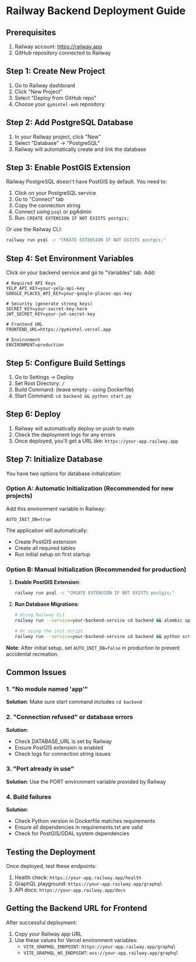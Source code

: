 # Railway Backend Deployment Guide

## Prerequisites

1. Railway account: https://railway.app
2. GitHub repository connected to Railway

## Step 1: Create New Project

1. Go to Railway dashboard
2. Click "New Project"
3. Select "Deploy from GitHub repo"
4. Choose your `gymintel-web` repository

## Step 2: Add PostgreSQL Database

1. In your Railway project, click "New"
2. Select "Database" → "PostgreSQL"
3. Railway will automatically create and link the database

## Step 3: Enable PostGIS Extension

Railway PostgreSQL doesn't have PostGIS by default. You need to:

1. Click on your PostgreSQL service
2. Go to "Connect" tab
3. Copy the connection string
4. Connect using `psql` or pgAdmin
5. Run: `CREATE EXTENSION IF NOT EXISTS postgis;`

Or use the Railway CLI:
```bash
railway run psql -c "CREATE EXTENSION IF NOT EXISTS postgis;"
```

## Step 4: Set Environment Variables

Click on your backend service and go to "Variables" tab. Add:

```env
# Required API Keys
YELP_API_KEY=your-yelp-api-key
GOOGLE_PLACES_API_KEY=your-google-places-api-key

# Security (generate strong keys)
SECRET_KEY=your-secret-key-here
JWT_SECRET_KEY=your-jwt-secret-key

# Frontend URL
FRONTEND_URL=https://gymintel.vercel.app

# Environment
ENVIRONMENT=production
```

## Step 5: Configure Build Settings

1. Go to Settings → Deploy
2. Set Root Directory: `/`
3. Build Command: (leave empty - using Dockerfile)
4. Start Command: `cd backend && python start.py`

## Step 6: Deploy

1. Railway will automatically deploy on push to main
2. Check the deployment logs for any errors
3. Once deployed, you'll get a URL like: `https://your-app.railway.app`

## Step 7: Initialize Database

You have two options for database initialization:

### Option A: Automatic Initialization (Recommended for new projects)

Add this environment variable in Railway:
```
AUTO_INIT_DB=true
```

The application will automatically:
- Create PostGIS extension
- Create all required tables
- Run initial setup on first startup

### Option B: Manual Initialization (Recommended for production)

1. **Enable PostGIS Extension**:
   ```bash
   railway run psql -c "CREATE EXTENSION IF NOT EXISTS postgis;"
   ```

2. **Run Database Migrations**:
   ```bash
   # Using Railway CLI
   railway run --service=your-backend-service cd backend && alembic upgrade head

   # Or using the init script
   railway run --service=your-backend-service cd backend && python scripts/init_db.py
   ```

**Note**: After initial setup, set `AUTO_INIT_DB=false` in production to prevent accidental recreation.

## Common Issues

### 1. "No module named 'app'"
**Solution**: Make sure start command includes `cd backend`

### 2. "Connection refused" or database errors
**Solution**:
- Check DATABASE_URL is set by Railway
- Ensure PostGIS extension is enabled
- Check logs for connection string issues

### 3. "Port already in use"
**Solution**: Use the PORT environment variable provided by Railway

### 4. Build failures
**Solution**:
- Check Python version in Dockerfile matches requirements
- Ensure all dependencies in requirements.txt are valid
- Check for PostGIS/GDAL system dependencies

## Testing the Deployment

Once deployed, test these endpoints:

1. Health check: `https://your-app.railway.app/health`
2. GraphQL playground: `https://your-app.railway.app/graphql`
3. API docs: `https://your-app.railway.app/docs`

## Getting the Backend URL for Frontend

After successful deployment:
1. Copy your Railway app URL
2. Use these values for Vercel environment variables:
   - `VITE_GRAPHQL_ENDPOINT`: `https://your-app.railway.app/graphql`
   - `VITE_GRAPHQL_WS_ENDPOINT`: `wss://your-app.railway.app/graphql`
